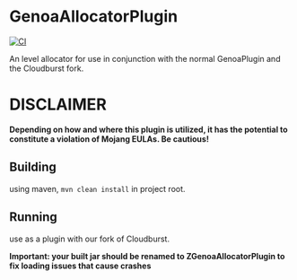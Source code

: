 # GenoaAllocatorPlugin
[![CI](https://github.com/jackcaver/GenoaAllocatorPlugin/actions/workflows/CI.yml/badge.svg)](https://github.com/jackcaver/GenoaAllocatorPlugin/actions/workflows/CI.yml)  

An level allocator for use in conjunction with the normal GenoaPlugin and the Cloudburst fork.

# DISCLAIMER
**Depending on how and where this plugin is utilized, it has the potential to constitute a violation of Mojang EULAs. Be cautious!**
 
## Building
using maven, `mvn clean install` in project root.

## Running
use as a plugin with our fork of Cloudburst. 

**Important: your built jar should be renamed to ZGenoaAllocatorPlugin to fix loading issues that cause crashes**
